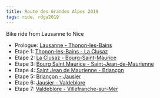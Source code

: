```yaml
---
title: Route des Grandes Alpes 2019
tags: ride, rdga2019
---
```


Bike ride from Lausanne to Nice

* Prologue: [Lausanne - Thonon-les-Bains](/posts/2019-07-26-Route-des-Grandes-Alpes-Etape-0)
* Etape 1: [Thonon-les-Bains - La Clusaz](/posts/2019-07-27-Route-des-Grandes-Alpes-Etape-1)
* Etape 2: [La Clusaz - Bourg-Saint-Maurice](/posts/2019-07-28-Route-des-Grandes-Alpes-Etape-2)
* Etape 3: [Bourg Saint Maurice - Saint-Jean-de-Maurienne](/posts/2019-07-29-Route-des-Grandes-Alpes-Etape-3)
* Etape 4: [Saint Jean de Maurienne - Briançon](/posts/2019-07-30-Route-des-Grandes-Alpes-Etape-4)
* Etape 5: [Briançon - Jausier](/posts/2019-07-31-Route-des-Grandes-Alpes-Etape-5)
* Etape 6: [Jausier - Valdeblore](/posts/2019-08-01-Route-des-Grandes-Alpes-Etape-6)
* Etape 7: [Valdeblore - Villefranche-sur-Mer](/posts/2019-08-02-Route-des-Grandes-Alpes-Etape-7)
